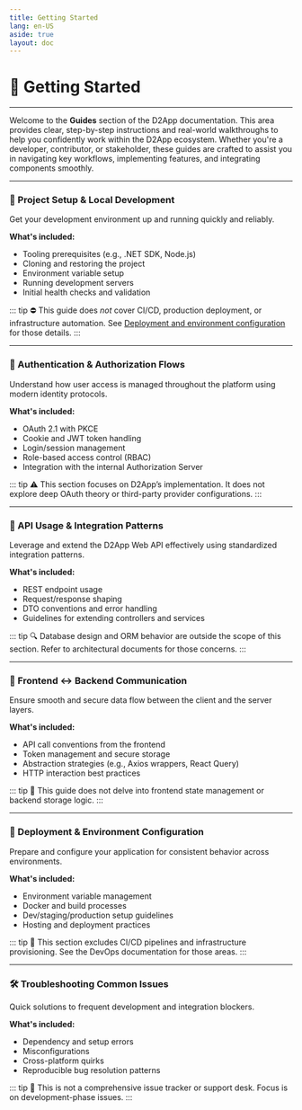 ```yaml
---
title: Getting Started
lang: en-US
aside: true
layout: doc
---
```


# 🚀 Getting Started

---

Welcome to the **Guides** section of the D2App documentation. This area provides clear, step-by-step instructions and real-world walkthroughs to help you confidently work within the D2App ecosystem. Whether you're a developer, contributor, or stakeholder, these guides are crafted to assist you in navigating key workflows, implementing features, and integrating components smoothly.

---

### 🧰 Project Setup & Local Development

Get your development environment up and running quickly and reliably.

**What's included:**

- Tooling prerequisites (e.g., .NET SDK, Node.js)
- Cloning and restoring the project
- Environment variable setup
- Running development servers
- Initial health checks and validation

::: tip ⛔
This guide does _not_ cover CI/CD, production deployment, or infrastructure automation. See [Deployment and environment configuration](#-deployment-and-environment-configuration) for those details.
:::

---

### 🔐 Authentication & Authorization Flows

Understand how user access is managed throughout the platform using modern identity protocols.

**What's included:**

- OAuth 2.1 with PKCE
- Cookie and JWT token handling
- Login/session management
- Role-based access control (RBAC)
- Integration with the internal Authorization Server

::: tip ⚠️
This section focuses on D2App’s implementation. It does not explore deep OAuth theory or third-party provider configurations.
:::

---

### 🔗 API Usage & Integration Patterns

Leverage and extend the D2App Web API effectively using standardized integration patterns.

**What's included:**

- REST endpoint usage
- Request/response shaping
- DTO conventions and error handling
- Guidelines for extending controllers and services

::: tip 🔍
Database design and ORM behavior are outside the scope of this section. Refer to architectural documents for those concerns.
:::

---

### 🔄 Frontend ↔ Backend Communication

Ensure smooth and secure data flow between the client and the server layers.

**What's included:**

- API call conventions from the frontend
- Token management and secure storage
- Abstraction strategies (e.g., Axios wrappers, React Query)
- HTTP interaction best practices

::: tip 🧠
This guide does not delve into frontend state management or backend storage logic.
:::

---

### 🚢 Deployment & Environment Configuration

Prepare and configure your application for consistent behavior across environments.

**What's included:**

- Environment variable management
- Docker and build processes
- Dev/staging/production setup guidelines
- Hosting and deployment practices

::: tip 🔧
This section excludes CI/CD pipelines and infrastructure provisioning. See the DevOps documentation for those areas.
:::

---

### 🛠️ Troubleshooting Common Issues

Quick solutions to frequent development and integration blockers.

**What's included:**

- Dependency and setup errors
- Misconfigurations
- Cross-platform quirks
- Reproducible bug resolution patterns

::: tip 📌
This is not a comprehensive issue tracker or support desk. Focus is on development-phase issues.
:::
